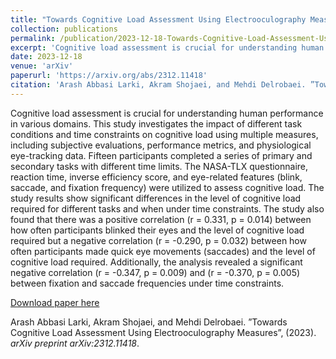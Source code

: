 ```yaml
---
title: "Towards Cognitive Load Assessment Using Electrooculography Measures"
collection: publications
permalink: /publication/2023-12-18-Towards-Cognitive-Load-Assessment-Using-Electrooculography-Measures
excerpt: 'Cognitive load assessment is crucial for understanding human performance in various domains. This study investigates the impact of different task conditions and time constraints on cognitive load using multiple measures, including subjective evaluations, performance metrics, and physiological eye-tracking data. Fifteen participants completed a series of primary and secondary tasks with different time limits. The NASA-TLX questionnaire, reaction time, inverse efficiency score, and eye-related features (blink, saccade, and fixation frequency) were utilized to assess cognitive load. The study results show significant differences in the level of cognitive load required for different tasks and when under time constraints. The study also found that there was a positive correlation (r = 0.331, p = 0.014) between how often participants blinked their eyes and the level of cognitive load required but a negative correlation (r = -0.290, p = 0.032) between how often participants made quick eye movements (saccades) and the level of cognitive load required. Additionally, the analysis revealed a significant negative correlation (r = -0.347, p = 0.009) and (r = -0.370, p = 0.005) between fixation and saccade frequencies under time constraints.'
date: 2023-12-18
venue: 'arXiv'
paperurl: 'https://arxiv.org/abs/2312.11418'
citation: 'Arash Abbasi Larki, Akram Shojaei, and Mehdi Delrobaei. ”Towards Cognitive Load Assessment Using Electrooculography Measures”, (2023). <i>arXiv preprint arXiv:2312.11418</i>.'
---
```

Cognitive load assessment is crucial for understanding human performance in various domains. This study investigates the impact of different task conditions and time constraints on cognitive load using multiple measures, including subjective evaluations, performance metrics, and physiological eye-tracking data. Fifteen participants completed a series of primary and secondary tasks with different time limits. The NASA-TLX questionnaire, reaction time, inverse efficiency score, and eye-related features (blink, saccade, and fixation frequency) were utilized to assess cognitive load. The study results show significant differences in the level of cognitive load required for different tasks and when under time constraints. The study also found that there was a positive correlation (r = 0.331, p = 0.014) between how often participants blinked their eyes and the level of cognitive load required but a negative correlation (r = -0.290, p = 0.032) between how often participants made quick eye movements (saccades) and the level of cognitive load required. Additionally, the analysis revealed a significant negative correlation (r = -0.347, p = 0.009) and (r = -0.370, p = 0.005) between fixation and saccade frequencies under time constraints.

[Download paper here](https://arxiv.org/abs/2312.11418)

Arash Abbasi Larki, Akram Shojaei, and Mehdi Delrobaei. ”Towards Cognitive Load Assessment Using Electrooculography Measures”, (2023). <i>arXiv preprint arXiv:2312.11418</i>.
